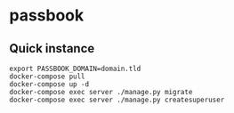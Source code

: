 # passbook

## Quick instance

```
export PASSBOOK_DOMAIN=domain.tld
docker-compose pull
docker-compose up -d
docker-compose exec server ./manage.py migrate
docker-compose exec server ./manage.py createsuperuser
```
